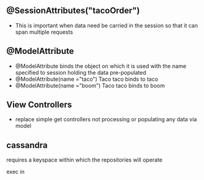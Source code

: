 ## @SessionAttributes("tacoOrder")
- This is important when data need be carried in the session so that it can span multiple requests

## @ModelAttribute
-  @ModelAttribute binds the object on which it is used with the name specified to session holding the data pre-populated
- @ModelAttribute(name ="taco") Taco taco  binds to taco
- @ModelAttribute(name ="boom") Taco taco  binds to boom

## View Controllers
- replace simple get controllers not processing or populating any data via model  



## cassandra
requires a keyspace within which the repositories will operate

exec in